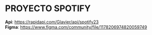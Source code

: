# PROYECTO SPOTIFY

__Api__: https://rapidapi.com/Glavier/api/spotify23  
__Figma__:  https://www.figma.com/community/file/1178206974820059749
